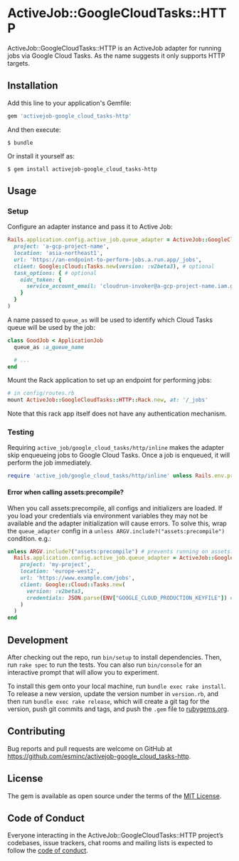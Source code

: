 # ActiveJob::GoogleCloudTasks::HTTP

ActiveJob::GoogleCloudTasks::HTTP is an ActiveJob adapter for running jobs via Google Cloud Tasks. As the name suggests it only supports HTTP targets.

## Installation

Add this line to your application's Gemfile:

```ruby
gem 'activejob-google_cloud_tasks-http'
```

And then execute:

    $ bundle

Or install it yourself as:

    $ gem install activejob-google_cloud_tasks-http

## Usage

### Setup

Configure an adapter instance and pass it to Active Job:

```ruby
Rails.application.config.active_job.queue_adapter = ActiveJob::GoogleCloudTasks::HTTP::Adapter.new(
  project: 'a-gcp-project-name',
  location: 'asia-northeast1',
  url: 'https://an-endpoint-to-perform-jobs.a.run.app/_jobs',
  client: Google::Cloud::Tasks.new(version: :v2beta3), # optional
  task_options: { # optional
    oidc_token: {
      service_account_email: 'cloudrun-invoker@a-gcp-project-name.iam.gserviceaccount.com'
    }
  }
)
```

A name passed to `queue_as` will be used to identify which Cloud Tasks queue will be used by the job:

```ruby
class GoodJob < ApplicationJob
  queue_as :a_queue_name

  # ...
end
```

Mount the Rack application to set up an endpoint for performing jobs:

```ruby
# in config/routes.rb
mount ActiveJob::GoogleCloudTasks::HTTP::Rack.new, at: '/_jobs'
```

Note that this rack app itself does not have any authentication mechanism.

### Testing

Requiring `active_job/google_cloud_tasks/http/inline` makes the adapter skip enqueueing jobs to Google Cloud Tasks. Once a job is enqueued, it will perform the job immediately.

```ruby
require 'active_job/google_cloud_tasks/http/inline' unless Rails.env.production?
```

#### Error when calling assets:precompile?

When you call assets:precompile, all configs and initializers are loaded. If you load your credentials via environment variables they may not be available and the adapter initialization will cause errors. To solve this, wrap the `queue_adapter` config in a `unless ARGV.include?("assets:precompile")` condition. e.g.:

```ruby
unless ARGV.include?("assets:precompile") # prevents running on assets:precompile
  Rails.application.config.active_job.queue_adapter = ActiveJob::GoogleCloudTasks::HTTP::Adapter.new(
    project: 'my-project',
    location: 'europe-west2',
    url: 'https://www.example.com/jobs',
    client: Google::Cloud::Tasks.new(
      version: :v2beta3,
      credentials: JSON.parse(ENV["GOOGLE_CLOUD_PRODUCTION_KEYFILE"]) # this will cause an error if the environment variable does not exist
    )
  )
end
```

## Development

After checking out the repo, run `bin/setup` to install dependencies. Then, run `rake spec` to run the tests. You can also run `bin/console` for an interactive prompt that will allow you to experiment.

To install this gem onto your local machine, run `bundle exec rake install`. To release a new version, update the version number in `version.rb`, and then run `bundle exec rake release`, which will create a git tag for the version, push git commits and tags, and push the `.gem` file to [rubygems.org](https://rubygems.org).

## Contributing

Bug reports and pull requests are welcome on GitHub at https://github.com/esminc/activejob-google_cloud_tasks-http.

## License

The gem is available as open source under the terms of the [MIT License](https://opensource.org/licenses/MIT).

## Code of Conduct

Everyone interacting in the ActiveJob::GoogleCloudTasks::HTTP project’s codebases, issue trackers, chat rooms and mailing lists is expected to follow the [code of conduct](https://github.com/esminc/activejob-google_cloud_tasks-http/blob/master/CODE_OF_CONDUCT.md).
